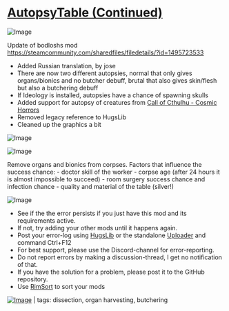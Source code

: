 # [AutopsyTable (Continued)](https://steamcommunity.com/sharedfiles/filedetails/?id=2102410542)

![Image](https://i.imgur.com/buuPQel.png)

Update of bodloshs mod
https://steamcommunity.com/sharedfiles/filedetails/?id=1495723533

- Added Russian translation, by jose
- There are now two different autopsies, normal that only gives organs/bionics and no butcher debuff, brutal that also gives skin/flesh but also a butchering debuff
- If Ideology is installed, autopsies have a chance of spawning skulls
- Added support for autopsy of creatures from [Call of Cthulhu - Cosmic Horrors](https://steamcommunity.com/sharedfiles/filedetails/?id=765890823)
- Removed legacy reference to HugsLib
- Cleaned up the graphics a bit

![Image](https://i.imgur.com/pufA0kM.png)
	
![Image](https://i.imgur.com/Z4GOv8H.png)

Remove organs and bionics from corpses.
		Factors that influence the success chance:
		- doctor skill of the worker
		- corpse age (after 24 hours it is almost impossible to succeed)
		- room surgery success chance and infection chance
		- quality and material of the table (silver!)


![Image](https://i.imgur.com/PwoNOj4.png)



-  See if the the error persists if you just have this mod and its requirements active.
-  If not, try adding your other mods until it happens again.
-  Post your error-log using [HugsLib](https://steamcommunity.com/workshop/filedetails/?id=818773962) or the standalone [Uploader](https://steamcommunity.com/sharedfiles/filedetails/?id=2873415404) and command Ctrl+F12
-  For best support, please use the Discord-channel for error-reporting.
-  Do not report errors by making a discussion-thread, I get no notification of that.
-  If you have the solution for a problem, please post it to the GitHub repository.
-  Use [RimSort](https://github.com/RimSort/RimSort/releases/latest) to sort your mods

 

[![Image](https://img.shields.io/github/v/release/emipa606/AutopsyTable?label=latest%20version&style=plastic&color=9f1111&labelColor=black)](https://steamcommunity.com/sharedfiles/filedetails/changelog/2102410542) | tags: dissection,  organ harvesting,  butchering
